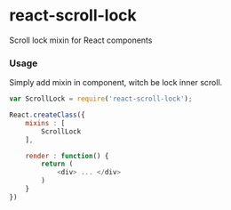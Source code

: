 react-scroll-lock
=================

Scroll lock mixin for React components

### Usage

Simply add mixin in component, witch be lock inner scroll.

``` js
var ScrollLock = require('react-scroll-lock');

React.createClass({
	mixins : [
		ScrollLock
	],

	render : function() {
		return (
			<div> ... </div>
		)
	}
})

```
